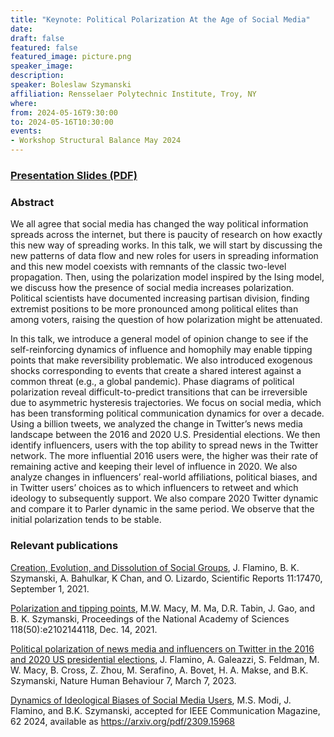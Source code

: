 ```yaml
---
title: "Keynote: Political Polarization At the Age of Social Media"
date:
draft: false
featured: false
featured_image: picture.png
speaker_image:
description:
speaker: Boleslaw Szymanski
affiliation: Rensselaer Polytechnic Institute, Troy, NY
where:
from: 2024-05-16T9:30:00
to: 2024-05-16T10:30:00
events:
- Workshop Structural Balance May 2024 
---
```


### [Presentation Slides (PDF)](xxx.pdf)


### Abstract

We all agree that social media has changed the way political
information spreads across the internet, but there is
paucity of research on how exactly this new way of spreading
works. In this talk, we will start by discussing the new
patterns of data flow and new roles for users in spreading
information and this new model coexists with remnants of the
classic two-level propagation. Then, using the polarization
model inspired by the Ising model, we discuss how the
presence of social media increases polarization. Political
scientists have documented increasing partisan division,
finding extremist positions to be more pronounced among
political elites than among voters, raising the question of
how polarization might be attenuated. 

In this talk, we
introduce a general model of opinion change to see if the
self-reinforcing dynamics of influence and homophily may
enable tipping points that make reversibility
problematic. We also introduced exogenous shocks
corresponding to events that create a shared interest
against a common threat (e.g., a global pandemic). Phase
diagrams of political polarization reveal
difficult-to-predict transitions that can be irreversible
due to asymmetric hysteresis trajectories. We focus on
social media, which has been transforming political
communication dynamics for over a decade. Using a billion
tweets, we analyzed the change in Twitter’s news media
landscape between the 2016 and 2020 U.S. Presidential
elections. We then identify influencers, users with the top
ability to spread news in the Twitter network. The more
influential 2016 users were, the higher was their rate of
remaining active and keeping their level of influence
in 2020. We also analyze changes in influencers’ real-world
affiliations, political biases, and in Twitter users’
choices as to which influencers to retweet and which
ideology to subsequently support. We also compare 2020
Twitter dynamic and compare it to Parler dynamic in the same
period. We observe that the initial polarization tends to be
stable. 



### Relevant publications 

 [Creation, Evolution, and Dissolution of Social
	Groups](https://rdcu.be/cwxo8), J. Flamino,
	B. K. Szymanski, A. Bahulkar, K Chan, and O. Lizardo,
	Scientific Reports 11:17470, September 1, 2021.
	
 [Polarization and tipping
	points](https://www.pnas.org/content/118/50/e2102144118),
	M.W. Macy, M. Ma, D.R. Tabin, J. Gao, and
	B. K. Szymanski, Proceedings of the National Academy of
	Sciences 118(50):e2102144118, Dec. 14, 2021.
	
 [Political polarization of news media and influencers on Twitter in the 2016 and 2020 US presidential elections](https://rdcu.be/dfBQB), J. Flamino, A. Galeazzi, S. Feldman, M. W. Macy, B. Cross, Z. Zhou, M. Serafino, A. Bovet, H. A. Makse, and B.K. Szymanski, Nature Human Behaviour 7, March 7, 2023.
    
 [Dynamics of Ideological Biases of Social Media Users](https://arXiv.org/pdf/2309.15968),
       M.S. Modi, J. Flamino, and B.K. Szymanski, accepted
       for IEEE Communication Magazine, 62 2024, available
       as https://arxiv.org/pdf/2309.15968
	   
	   
